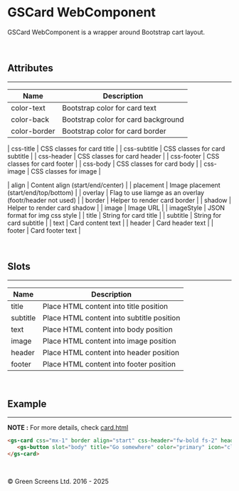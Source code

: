 # GSCard WebComponent

GSCard WebComponent is a wrapper around Bootstrap cart layout.

<br>

## Attributes
---

| Name               | Description                                              |
|--------------------|----------------------------------------------------------|
| color-text         | Bootstrap color for card text                            |
| color-back         | Bootstrap color for card background                      |
| color-border       | Bootstrap color for card border                          |

| css-title          | CSS classes for card title                               |
| css-subtitle       | CSS classes for card subtitle                            |
| css-header         | CSS classes for card header                              |
| css-footer         | CSS classes for card footer                              |
| css-body           | CSS classes for card body                                |
| css-image          | CSS classes for image                                    |

| align              | Content align (start/end/center)                         |
| placement          | Image placement (start/end/top/bottom)                   |
| overlay            | Flag to use Iiamge as an overlay (footr/header not used) |
| border             | Helper to render card border                             |
| shadow             | Helper to render card shadow                             |
| image              | Image URL                                                |
| imageStyle         | JSON format for img css style                            |
| title              | String for card title                                    |
| subtitle           | String for card subtitle                                 |
| text               | Card content text                                        |
| header             | Card header text                                         |
| footer             | Card footer text                                         |

<br>
 
## Slots
---

| Name               | Description                                              |
|--------------------|----------------------------------------------------------|
| title              | Place HTML content into title position                   |
| subtitle           | Place HTML content into subtitle position                |
| text               | Place HTML content into body position                    |
| image              | Place HTML content into image position                   |
| header             | Place HTML content into header position                  |
| footer             | Place HTML content into footer position                  |

<br>

## Example
---
 
**NOTE :** 
For more details, check [card.html](../../demos/card.html)

```html
<gs-card css="mx-1" border align="start" css-header="fw-bold fs-2" header="Header" title="Primary card title" text="Some quick example text to build on the card title and make up the bulk of the card's content.">
   <gs-button slot="body" title="Go somewhere" color="primary" icon="clock"></gs-button>
</gs-card>
```
<br>

&copy; Green Screens Ltd. 2016 - 2025
